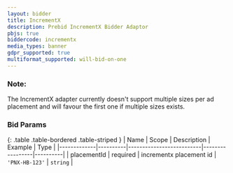 ```yaml
---
layout: bidder
title: IncrementX
description: Prebid IncrementX Bidder Adaptor
pbjs: true
biddercode: incrementx
media_types: banner
gdpr_supported: true
multiformat_supported: will-bid-on-one
---
```


### Note:

The IncrementX adapter currently doesn't support multiple sizes per ad placement and will favour the first one if multiple sizes exists.

### Bid Params

{: .table .table-bordered .table-striped }
| Name        | Scope    | Description              | Example         | Type     |
|-------------|----------|--------------------------|-----------------|----------|
| placementId | required | incrementx placement id  | `'PNX-HB-123'`  | `string` |

